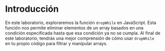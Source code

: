 # Introducción

En este laboratorio, exploraremos la función `dropWhile` en JavaScript. Esta función nos permite eliminar elementos de un array basados en una condición especificada hasta que esa condición ya no se cumpla. Al final de este laboratorio, tendrás una mejor comprensión de cómo usar `dropWhile` en tu propio código para filtrar y manipular arrays.
